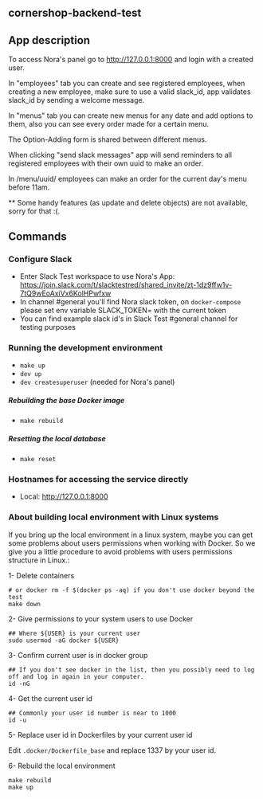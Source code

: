 ## cornershop-backend-test

## App description

To access Nora's panel go to http://127.0.0.1:8000 and login with a created user.

In "employees" tab you can create and see registered employees, 
when creating a new employee, make sure to use a valid slack_id,
app validates slack_id by sending a welcome message.

In "menus" tab you can create new menus for any date and add options to them,
also you can see every order made for a certain menu.

The Option-Adding form is shared between different menus.

When clicking "send slack messages" app will send reminders to
all registered employees with their own uuid to make an order.

In /menu/uuid/ employees can make an order for the current day's menu before 11am.

** Some handy features (as update and delete objects) are not available, sorry for that :(.

## Commands

### Configure Slack

* Enter Slack Test workspace to use Nora's App:
https://join.slack.com/t/slacktestred/shared_invite/zt-1dz9ffw1v-7tQ9wEoAxiVx6KolHPwfxw
* In channel #general you'll find Nora slack token, on `docker-compose` please set
env variable SLACK_TOKEN= with the current token
* You can find example slack id's in Slack Test #general channel for testing purposes

### Running the development environment

* `make up`
* `dev up`
* `dev createsuperuser` (needed for Nora's panel)

##### Rebuilding the base Docker image

* `make rebuild`

##### Resetting the local database

* `make reset`

### Hostnames for accessing the service directly

* Local: http://127.0.0.1:8000


### About building local environment with Linux systems

If you bring up the local environment in a linux system, maybe you can get some problems about users permissions when working with Docker.
So we give you a little procedure to avoid problems with users permissions structure in Linux.:

1- Delete containers

```
# or docker rm -f $(docker ps -aq) if you don't use docker beyond the test
make down
```

2- Give permissions to your system users to use Docker

```
## Where ${USER} is your current user
sudo usermod -aG docker ${USER}
```

3- Confirm current user is in docker group

```
## If you don't see docker in the list, then you possibly need to log off and log in again in your computer.
id -nG
```


4-  Get the current user id

```
## Commonly your user id number is near to 1000
id -u
```

5- Replace user id in Dockerfiles by your current user id

Edit `.docker/Dockerfile_base` and replace 1337 by your user id.

6- Rebuild the local environment 

```
make rebuild
make up
```
